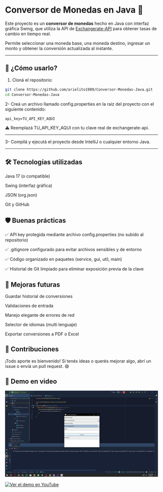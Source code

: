 # Conversor de Monedas en Java 💱

Este proyecto es un **conversor de monedas** hecho en Java con interfaz gráfica Swing, que utiliza la API de [Exchangerate-API](https://www.exchangerate-api.com/) para obtener tasas de cambio en tiempo real.

Permite seleccionar una moneda base, una moneda destino, ingresar un monto y obtener la conversión actualizada al instante.


---

## 🚀 ¿Cómo usarlo?

1. Cloná el repositorio:

```bash
git clone https://github.com/arielito1989/Conversor-Monedas-Java.git
cd Conversor-Monedas-Java

```
2- Creá un archivo llamado config.properties en la raíz del proyecto con el siguiente contenido:

```
api_key=TU_API_KEY_AQUI
```
⚠️ Reemplazá TU_API_KEY_AQUI con tu clave real de exchangerate-api.

---

3- Compilá y ejecutá el proyecto desde IntelliJ o cualquier entorno Java.

---
🛠️ Tecnologías utilizadas
-
Java 17 (o compatible)

Swing (interfaz gráfica)

JSON (org.json)

Git y GitHub

🛡️ Buenas prácticas
-
✅ API key protegida mediante archivo config.properties (no subido al repositorio)

✅ .gitignore configurado para evitar archivos sensibles y de entorno

✅ Código organizado en paquetes (service, gui, util, main)

✅ Historial de Git limpiado para eliminar exposición previa de la clave

📌 Mejoras futuras
-
Guardar historial de conversiones

Validaciones de entrada

Manejo elegante de errores de red

Selector de idiomas (multi lenguaje)

Exportar conversiones a PDF o Excel

🤝 Contribuciones
-
¡Todo aporte es bienvenido! Si tenés ideas o querés mejorar algo, abrí un issue o enviá un pull request. 😄






## 🎥 Demo en video

[![Ver el demo](https://github.com/arielito1989/Conversor-Monedas-Java/blob/master/img/captura-demo.jpg?raw=true)](https://github.com/arielito1989/Conversor-Monedas-Java/blob/master/demo/demo.mp4?raw=true)

[![Ver el demo en YouTube](https://img.youtube.com/vi/cTqu56P9_UU/hqdefault.jpg)](https://www.youtube.com/watch?v=cTqu56P9_UU)

